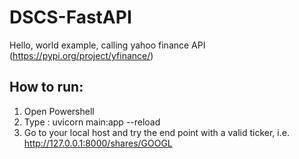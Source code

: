 # DSCS-FastAPI

Hello, world example, calling yahoo finance API (https://pypi.org/project/yfinance/)

## How to run:

1. Open Powershell
2. Type : uvicorn main:app --reload
3. Go to your local host and try the end point with a valid ticker, i.e. http://127.0.0.1:8000/shares/GOOGL
